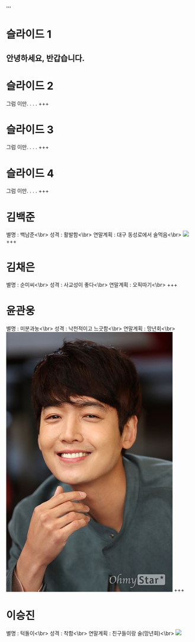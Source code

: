 '''
# 슬라이드 1
안녕하세요, 반갑습니다.
---
# 슬라이드 2
그럼 이만. . . . 
+++
# 슬라이드 3
그럼 이만. . . . 
+++
# 슬라이드 4
그럼 이만. . . . 
+++
# 김백준
별명 : 백남준<\br>
성격 : 활발함<\br>
연말계획 : 대구 동성로에서 술먹음<\br>
<img src="https://user-images.githubusercontent.com/46044140/50433515-06d70580-091c-11e9-8bf3-ed763d2950a9.jpg" width = 10%></img>
+++
# 김채은
별명 : 순미씨<\br>
성격 : 사교성이 좋다<\br>
연말계획 : 오픽따기<\br>
+++
# 윤관웅
별명 : 미분과눙<\br>
성격 : 낙천적이고 느긋함<\br>
연말계획 : 망년회<\br>
![Logo](assets/img/baekjune.jpg)
+++
# 이승진
별명 : 턱돌이<\br>
성격 : 착함<\br>
연말계획 : 친구들이랑 술(망년회)<\br>
<img src="https://user-images.githubusercontent.com/39025676/50433652-dcd21300-091c-11e9-804b-619a9a927296.jpg"></img>
